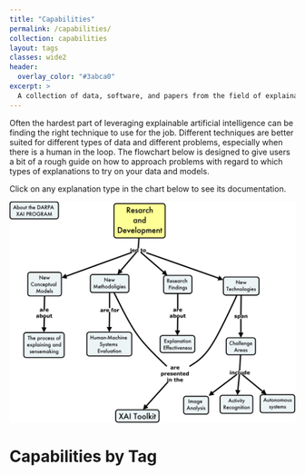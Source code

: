 ```yaml
---
title: "Capabilities"
permalink: /capabilities/
collection: capabilities
layout: tags
classes: wide2
header:
  overlay_color: "#3abca0"
excerpt: >
  A collection of data, software, and papers from the field of explainable artificial intelligence (XAI).<br />
---
```

Often the hardest part of leveraging explainable artificial intelligence can be finding the right technique to use for the job. Different techniques are better suited for different types of data and different problems, especially when there is a human in the loop. The flowchart below is designed to give users a bit of a rough guide on how to approach problems with regard to which types of explanations to try on your data and models.

Click on any explanation type in the chart below to see its documentation.

![Capabilities](/assets/kitware/images/ihmc_r&d.jpg)

# Capabilities by Tag